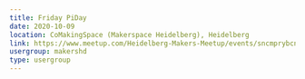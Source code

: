 ```yaml
---
title: Friday PiDay
date: 2020-10-09
location: CoMakingSpace (Makerspace Heidelberg), Heidelberg
link: https://www.meetup.com/Heidelberg-Makers-Meetup/events/sncmprybcnbmb/
usergroup: makershd
type: usergroup
---
```

